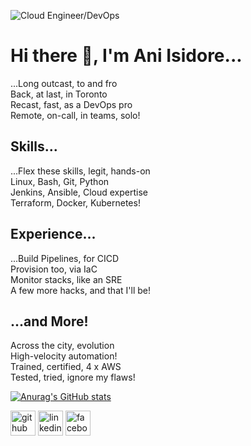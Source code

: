 ![Cloud Engineer/DevOps](https://user-images.githubusercontent.com/57046137/147709351-5f07724d-f429-4659-9bdf-276c7e2a1db3.png)
# Hi there 👋, I'm Ani Isidore...

...Long outcast, to and fro  
Back, at last, in Toronto  
Recast, fast, as a DevOps pro  
Remote, on-call, in teams, solo!  

## Skills...

...Flex these skills, legit, hands-on  
Linux, Bash, Git, Python  
Jenkins, Ansible, Cloud expertise  
Terraform, Docker, Kubernetes!  

## Experience...

...Build Pipelines, for CICD  
Provision too, via IaC  
Monitor stacks, like an SRE  
A few more hacks, and that I'll be!   

## ...and More!

Across the city, evolution  
High-velocity automation!  
Trained, certified, 4 x AWS  
Tested, tried, ignore my flaws!  

<!--
**anisidore/anisidore** is a ✨ _special_ ✨ repository because its `README.md` (this file) appears on your GitHub profile.

Here are some ideas to get you started:

- 🔭 I’m currently working on ...
- 🌱 I’m currently learning ...
- 👯 I’m looking to collaborate on ...
- 🤔 I’m looking for help with ...
- 💬 Ask me about ...
- 📫 How to reach me: ...
- 😄 Pronouns: ...
- ⚡ Fun fact: ...
-->

[![Anurag's GitHub stats](https://github-readme-stats.vercel.app/api?username=anisidore)](https://github.com/anuraghazra/github-readme-stats)

[<img src='https://cdn.jsdelivr.net/npm/simple-icons@3.0.1/icons/github.svg' alt='github' height='40'>](https://github.com/https://github.com/anisidore)  [<img src='https://cdn.jsdelivr.net/npm/simple-icons@3.0.1/icons/linkedin.svg' alt='linkedin' height='40'>](https://www.linkedin.com/in/https://www.linkedin.com/in/anisidore//)  [<img src='https://cdn.jsdelivr.net/npm/simple-icons@3.0.1/icons/facebook.svg' alt='facebook' height='40'>](https://www.facebook.com/https://www.facebook.com/ani.ekpenyong.5) 
